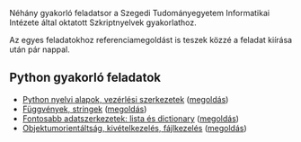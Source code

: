 <style>
	h1:first-of-type { display: none; }
</style>

# Szkriptnyelvek gyakorló feladatsorok

Néhány gyakorló feladatsor a Szegedi Tudományegyetem Informatikai Intézete által oktatott Szkriptnyelvek gyakorlathoz.

Az egyes feladatokhoz referenciamegoldást is teszek közzé a feladat kiírása után pár nappal.



## Python gyakorló feladatok

* [Python nyelvi alapok, vezérlési szerkezetek](./01) ([megoldás](./01/feladatsor01_megoldas.zip))
* [Függvények, stringek](./02) ([megoldás](./02/megoldasok.py))
* [Fontosabb adatszerkezetek: lista és dictionary](./03) ([megoldás](./03/megoldasok.py))
* [Objektumorientáltság, kivételkezelés, fájlkezelés](./04) ([megoldás](./04/megoldas.zip))
